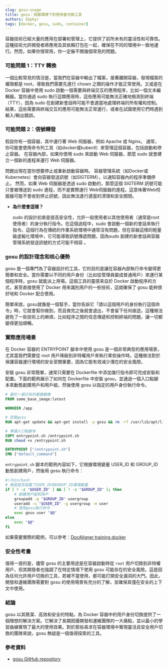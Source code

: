 ```yaml
---
slug: gosu-usage
title: gosu：容器環境下的使用者切換工具
authors: Zephyr
tags: [docker, gosu, sudo, container]
---
```


容器技術已經大量的應用在部署和管理上，它提供了前所未有的靈活性和可靠性。這種技術允許開發者將應用及其依賴打包在一起，確保在不同的環境中一致地運行。然而，如果你很常用，你一定躲不開幾個常見的問題。

<!--truncate-->

### 可能問題 1：TTY 轉換

一個比較常見的情況是，當我們在容器中輸出了檔案，接著離開容器，發現檔案的權限都是 root，導致我們需要先進行 chown 之類的操作才能正常使用。又或是在 Docker 容器中使用 sudo 啟動一個需要與終端交互的應用程序，比如一個文本編輯器。當你通過 sudo 執行這類應用時，這些應用可能無法正確地檢測到終端（TTY），因為 sudo 在創建新會話時可能不會適當地處理終端的所有權和控制。結果，這些需要與終端交互的應用可能無法正常運行，或者在試圖使用它們時遇到輸入/輸出錯誤。

### 可能問題 2：信號轉發

假設你有一個容器，其中運行著 Web 伺服器，例如 Apache 或 Nginx。 通常，你可能會使用命令列工具（如docker或kubectl）來管理這個容器，包括啟動和停止容器。 在容器內部，如果你使用 sudo 來啟動 Web 伺服器，那麼 sudo 就會建立一個新的進程來運行 Web 伺服器。

問題出現在當你想要停止或重新啟動容器時。 容器管理系統（如Docker或Kubernetes）會向容器發送訊號（如SIGTERM），以通知容器內的程序準備停止。 然而，如果 Web 伺服器是透過 sudo 啟動的，那麼這個 SIGTERM 訊號可能只會被傳送到 sudo 進程，而不是實際運行 Web伺服器的進程。這意味著Web伺服器可能不會收到停止訊號，因此無法進行適當的清理和安全關閉。

- **為什麼會這樣？**

    sudo 的設計初衷是提高安全性，允許一般使用者以其他使用者（通常是root使用者）的身分執行指令。在這個過程中，sudo 會啟動一個新的會話來執行指令。這個行為在傳統的作業系統環境中通常沒有問題，但在容器這樣的輕量級虛擬化環境中，它可能導致訊號傳遞問題，因為sudo 創建的新會話與容器管理系統發送訊號的方式可能不相容 。

### gosu 的設計理念和核心優勢

gosu 是一個專門為了容器設計的工具，它的目的是讓在容器內部執行命令變得更簡單和安全。當你需要以不同的用戶身份（比如從管理員變成普通用戶）來運行某個程序時，gosu 就能派上用場。這個工具的靈感來自於 Docker 啟動程序的方式，甚至直接使用了 Docker 用來識別用戶的一些技術，這就確保了 gosu 能夠很好地和 Docker 配合使用。

簡單來說，gosu就像是一個幫手，當你告訴它「請以這個用戶的身份執行這個命令」時，它就會幫你做到，而且做完之後就會退出，不會留下任何痕迹。這種做法避免了一些技術上的麻煩，比如程序之間的信息傳遞和控制終端的問題，讓一切都變得更加順暢。

### 實際應用場景

在 Docker 容器的 ENTRYPOINT 腳本中使用 gosu 是一個非常典型的應用場景，尤其當我們需要從 root 用戶降級到非特權用戶來執行某些操作時。這種做法對於保護容器運行環境的安全至關重要，因為它能有效減少潛在的安全風險。

安裝 gosu 非常簡單，通常只需要在 Dockerfile 中添加幾行指令即可完成安裝和配置。下面的範例展示了如何在 Dockerfile 中安裝 gosu，並通過一個入口點腳本來動態創建用戶和用戶組，然後使用 gosu 以指定的用戶身份執行命令。

```Dockerfile
# 基於一個已有的基礎鏡像
FROM some_base_image:latest

WORKDIR /app

# 安裝gosu
RUN apt-get update && apt-get install -y gosu && rm -rf /var/lib/apt/lists/*

# 準備入口點腳本
COPY entrypoint.sh /entrypoint.sh
RUN chmod +x /entrypoint.sh

ENTRYPOINT ["/entrypoint.sh"]
CMD ["default_command"]
```

`entrypoint.sh` 腳本的範例內容如下，它根據環境變量 USER_ID 和 GROUP_ID 動態創建用戶，然後用 gosu 執行命令：

```bash
#!/bin/bash
# 檢查是否設置了USER_ID和GROUP_ID環境變量
if [ ! -z "$USER_ID" ] && [ ! -z "$GROUP_ID" ]; then
    # 創建用戶組和用戶
    groupadd -g "$GROUP_ID" usergroup
    useradd -u "$USER_ID" -g usergroup -m user
    # 使用gosu執行命令
    exec gosu user "$@"
else
    exec "$@"
fi
```

如果需要實際的範例，可以參考：[DocAligner training docker](https://github.com/DocsaidLab/DocAligner/blob/main/docker/Dockerfile)

### 安全性考量

值得一提的是，儘管 gosu 的主要用途是在容器啟動時從 `root` 用戶切換到非特權用戶，但其開發者也強調了在特定情境下使用 gosu 可能存在的安全風險。這是因為任何允許用戶切換的工具，若被不當使用，都可能打開安全漏洞的大門。因此，開發和運維團隊需要對 gosu 的使用場景有充分的了解，並確保其僅在安全的上下文中使用。

### 結論

gosu 以其簡潔、高效和安全的特點，為 Docker 容器中的用戶身份切換提供了一個理想的解決方案。它解決了長期困擾開發和運維團隊的一大痛點，並以最小的學習曲線實現了最大的使用效果。對於那些尋求在容器環境中實現靈活且安全用戶切換的團隊來說，gosu 無疑是一個值得探索的工具。

### 參考資料

- [gosu GitHub repository](https://github.com/tianon/gosu)
